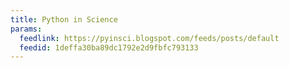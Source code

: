 ```yaml
---
title: Python in Science
params:
  feedlink: https://pyinsci.blogspot.com/feeds/posts/default
  feedid: 1deffa30ba89dc1792e2d9fbfc793133
---
```

